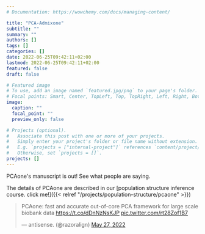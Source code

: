 ```yaml
---
# Documentation: https://wowchemy.com/docs/managing-content/

title: "PCA-Admixone"
subtitle: ""
summary: ""
authors: []
tags: []
categories: []
date: 2022-06-25T09:42:11+02:00
lastmod: 2022-06-25T09:42:11+02:00
featured: false
draft: false

# Featured image
# To use, add an image named `featured.jpg/png` to your page's folder.
# Focal points: Smart, Center, TopLeft, Top, TopRight, Left, Right, BottomLeft, Bottom, BottomRight.
image:
  caption: ""
  focal_point: ""
  preview_only: false

# Projects (optional).
#   Associate this post with one or more of your projects.
#   Simply enter your project's folder or file name without extension.
#   E.g. `projects = ["internal-project"]` references `content/project/deep-learning/index.md`.
#   Otherwise, set `projects = []`.
projects: []
---
```


PCAone's manuscript is out! See what people are saying.

The details of PCAone are described in our [population structure inference course. click me!]({{< relref "/projects/population-structure/pcaone" >}})

<blockquote class="twitter-tweet"><p lang="en" dir="ltr">PCAone: fast and accurate out-of-core PCA framework for large scale biobank data <a href="https://t.co/dDnNzNsKJP">https://t.co/dDnNzNsKJP</a> <a href="https://t.co/rt28Zof1B7">pic.twitter.com/rt28Zof1B7</a></p>&mdash; antisense. (@razoralign) <a href="https://twitter.com/razoralign/status/1530214595440148481?ref_src=twsrc%5Etfw">May 27, 2022</a></blockquote> <script async src="https://platform.twitter.com/widgets.js" charset="utf-8"></script>
